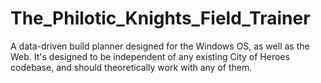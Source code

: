 # The_Philotic_Knights_Field_Trainer

A data-driven build planner designed for the Windows OS, as well as the Web. It's designed to be independent of any existing City of Heroes codebase, and should theoretically work with any of them.